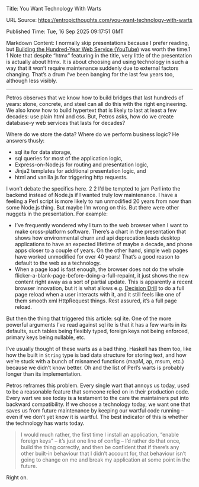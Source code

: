Title: You Want Technology With Warts

URL Source: https://entropicthoughts.com/you-want-technology-with-warts

Published Time: Tue, 16 Sep 2025 09:17:51 GMT

Markdown Content:
I normally skip presentations because I prefer reading, but [Building the Hundred-Year Web Service (YouTube)](https://www.youtube.com/watch?v=lASLZ9TgXyc) was worth the time.1 1 Note that despite “htmx” featuring in the title, very little of the presentation is actually about htmx. It is about choosing and using technology in such a way that it won’t require maintenance suddenly due to external factors changing. That’s a drum I’ve been banging for the last few years too, although less visibly.

* * *

Petros observes that we know how to build bridges that last hundreds of years: stone, concrete, and steel can all do this with the right engineering. We also know how to build hypertext that is likely to last at least a few decades: use plain html and css. But, Petros asks, how do we create database-y web services that lasts for decades?

Where do we store the data? Where do we perform business logic? He answers thusly:

*   sql ite for data storage,
*   sql queries for most of the application logic,
*   Express-on-Node.js for routing and presentation logic,
*   Jinja2 templates for additional presentation logic, and
*   html and vanilla js for triggering http requests.

I won’t debate the specifics here. 2 2 I’d be tempted to jam Perl into the backend instead of Node.js if I wanted truly low maintenance. I have a feeling a Perl script is more likely to run unmodified 20 years from now than some Node.js thing. But maybe I’m wrong on this. But there were other nuggets in the presentation. For example:

*   I’ve frequently wondered why I turn to the web browser when I want to make cross-platform software. There’s a chart in the presentation that shows how environmental churn and api deprecation leads desktop applications to have an expected lifetime of maybe a decade, and phone apps closer to a couple of years. On the other hand, simple web pages have worked unmodified for over 40 years! That’s a good reason to default to the web as a technology.
*   When a page load is fast enough, the browser does not do the whole flicker-a-blank-page-before-doing-a-full-repaint, it just shows the new content right away as a sort of partial update. This is apparently a recent browser innovation, but it is what allows e.g. [Decision Drill](https://xkqr.org/decision/) to do a full page reload when a user interacts with it, and it still feels like one of them smooth xml HttpRequest things. Rest assured, it’s a full page reload.

But then the thing that triggered this article: sql ite. One of the more powerful arguments I’ve read against sql ite is that it has a few warts in its defaults, such tables being flexibly typed, foreign keys not being enforced, primary keys being nullable, etc.

I’ve usually thought of these warts as a bad thing. Haskell has them too, like how the built in `String` type is bad data structure for storing text, and how we’re stuck with a bunch of misnamed functions (mapM, ap, msum, etc.) because we didn’t know better. Oh and the list of Perl’s warts is probably longer than its implementation.

Petros reframes this problem. Every single wart that annoys us today, used to be a reasonable feature that someone relied on in their production code. Every wart we see today is a testament to the care the maintainers put into backward compatibility. If we choose a technology today, we want one that saves us from future maintenance by keeping our wartful code running – even if we don’t yet know it is wartful. The best indicator of this is whether the technology has warts today.

> I would much rather, the first time I install an application, “enable foreign keys” – it’s just one line of config – I’d rather do that once, build the thing correctly, and then be confident that if there’s any other built-in behaviour that I didn’t account for, that behaviour isn’t going to change on me and break my application at some point in the future.

Right on.